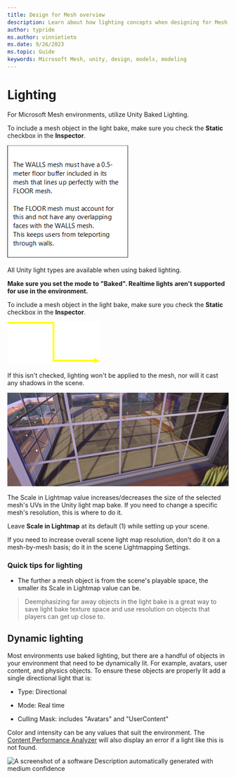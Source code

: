 ```yaml
---
title: Design for Mesh overview
description: Learn about how lighting concepts when designing for Mesh.
author: typride
ms.author: vinnietieto
ms.date: 9/26/2023
ms.topic: Guide
keywords: Microsoft Mesh, unity, design, models, modeling
---
```


# Lighting

For Microsoft Mesh environments, utilize Unity Baked Lighting.

To include a mesh object in the light bake, make sure you check the
**Static** checkbox in the **Inspector**.

![](../../media/3d-design-performance-guide/image043.png) 

All Unity light types are available when
using baked lighting.

**Make sure you set the mode to "Baked". Realtime lights** **aren't
supported for use in the environment.**

To include a mesh object in the light bake, make sure you check the
**Static** checkbox in the **Inspector**.

![](../../media/3d-design-performance-guide/image044.png) 

If this isn't checked, lighting won't be
applied to the mesh, nor will it cast any shadows in the scene.

![](../../media/3d-design-performance-guide/image045.png)


The Scale in Lightmap value increases/decreases the size of the selected
mesh's UVs in the Unity light map bake. If you need to change a specific
mesh's resolution, this is where to do it.

Leave **Scale in Lightmap** at its default (1) while setting up your
scene.

If you need to increase overall scene light map resolution, don't do it
on a mesh-by-mesh basis; do it in the scene Lightmapping Settings.

### Quick tips for lighting

- The further a mesh object is from the scene's playable space, the
    smaller its Scale in Lightmap value can be.

> Deemphasizing far away objects in the light bake is a great way to
> save light bake texture space and use resolution on objects that
> players can get up close to.

## Dynamic lighting

Most environments use baked lighting, but there are a handful of objects
in your environment that need to be dynamically lit. For example,
avatars, user content, and physics objects. To ensure these objects are
properly lit add a single directional light that is:

- Type: Directional

- Mode: Real time

- Culling Mask: includes "Avatars" and "UserContent"

Color and intensity can be any values that suit the environment. The
[Content Performance
Analyzer](https://microsoft.sharepoint.com/teams/MicrosoftMeshEAPOnboardingResources/Shared%20Documents/Forms/Mesh%20%20Custom%20Worlds%20%20Organized%20View.aspx?id=%2Fteams%2FMicrosoftMeshEAPOnboardingResources%2FShared%20Documents%2FEAP%20Resources%20%2D%20External%2FFiles%20and%20Packages%2Fcom%2Emicrosoft%2Emesh%5Ftoolkit%5Fcpa%2D0%2E1%2E4%2Ezip&parent=%2Fteams%2FMicrosoftMeshEAPOnboardingResources%2FShared%20Documents%2FEAP%20Resources%20%2D%20External%2FFiles%20and%20Packages)
will also display an error if a light like this is not found.

![A screenshot of a software Description automatically generated with
medium confidence](../../media/3d-design-performance-guide/image046.png)

